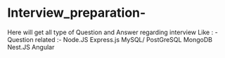 # Interview_preparation-
Here will get all type of Question and Answer regarding interview
Like : -
Question related :- 
Node.JS
Express.js
MySQL/ PostGreSQL
MongoDB
Nest.JS
Angular
